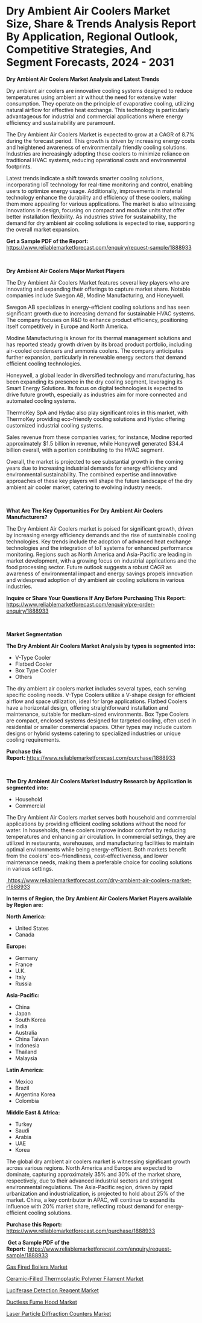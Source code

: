 <p><h1>Dry Ambient Air Coolers Market Size, Share & Trends Analysis Report By Application, Regional Outlook, Competitive Strategies, And Segment Forecasts, 2024 - 2031</h1></p><p><strong>Dry Ambient Air Coolers Market Analysis and Latest Trends</strong></p>
<p><p>Dry ambient air coolers are innovative cooling systems designed to reduce temperatures using ambient air without the need for extensive water consumption. They operate on the principle of evaporative cooling, utilizing natural airflow for effective heat exchange. This technology is particularly advantageous for industrial and commercial applications where energy efficiency and sustainability are paramount.</p><p>The Dry Ambient Air Coolers Market is expected to grow at a CAGR of 8.7% during the forecast period. This growth is driven by increasing energy costs and heightened awareness of environmentally friendly cooling solutions. Industries are increasingly adopting these coolers to minimize reliance on traditional HVAC systems, reducing operational costs and environmental footprints.</p><p>Latest trends indicate a shift towards smarter cooling solutions, incorporating IoT technology for real-time monitoring and control, enabling users to optimize energy usage. Additionally, improvements in material technology enhance the durability and efficiency of these coolers, making them more appealing for various applications. The market is also witnessing innovations in design, focusing on compact and modular units that offer better installation flexibility. As industries strive for sustainability, the demand for dry ambient air cooling solutions is expected to rise, supporting the overall market expansion.</p></p>
<p><strong>Get a Sample PDF of the Report:&nbsp;</strong> <a href="https://www.reliablemarketforecast.com/enquiry/request-sample/1888933?utm_campaign=1134&utm_medium=2&utm_source=Github&utm_content=ia&utm_term=24102024&utm_id=dry-ambient-air-coolers">https://www.reliablemarketforecast.com/enquiry/request-sample/1888933</a></p>
<p>&nbsp;</p>
<p><strong>Dry Ambient Air Coolers Major Market Players</strong></p>
<p><p>The Dry Ambient Air Coolers Market features several key players who are innovating and expanding their offerings to capture market share. Notable companies include Swegon AB, Modine Manufacturing, and Honeywell.</p><p>Swegon AB specializes in energy-efficient cooling solutions and has seen significant growth due to increasing demand for sustainable HVAC systems. The company focuses on R&D to enhance product efficiency, positioning itself competitively in Europe and North America.</p><p>Modine Manufacturing is known for its thermal management solutions and has reported steady growth driven by its broad product portfolio, including air-cooled condensers and ammonia coolers. The company anticipates further expansion, particularly in renewable energy sectors that demand efficient cooling technologies.</p><p>Honeywell, a global leader in diversified technology and manufacturing, has been expanding its presence in the dry cooling segment, leveraging its Smart Energy Solutions. Its focus on digital technologies is expected to drive future growth, especially as industries aim for more connected and automated cooling systems.</p><p>ThermoKey SpA and Hydac also play significant roles in this market, with ThermoKey providing eco-friendly cooling solutions and Hydac offering customized industrial cooling systems.</p><p>Sales revenue from these companies varies; for instance, Modine reported approximately $1.5 billion in revenue, while Honeywell generated $34.4 billion overall, with a portion contributing to the HVAC segment. </p><p>Overall, the market is projected to see substantial growth in the coming years due to increasing industrial demands for energy efficiency and environmental sustainability. The combined expertise and innovative approaches of these key players will shape the future landscape of the dry ambient air cooler market, catering to evolving industry needs.</p></p>
<p>&nbsp;</p>
<p><strong>What Are The Key Opportunities For Dry Ambient Air Coolers Manufacturers?</strong></p>
<p><p>The Dry Ambient Air Coolers market is poised for significant growth, driven by increasing energy efficiency demands and the rise of sustainable cooling technologies. Key trends include the adoption of advanced heat exchange technologies and the integration of IoT systems for enhanced performance monitoring. Regions such as North America and Asia-Pacific are leading in market development, with a growing focus on industrial applications and the food processing sector. Future outlook suggests a robust CAGR as awareness of environmental impact and energy savings propels innovation and widespread adoption of dry ambient air cooling solutions in various industries.</p></p>
<p><strong>Inquire or Share Your Questions If Any Before Purchasing This Report:</strong> <a href="https://www.reliablemarketforecast.com/enquiry/pre-order-enquiry/1888933?utm_campaign=1134&utm_medium=2&utm_source=Github&utm_content=ia&utm_term=24102024&utm_id=dry-ambient-air-coolers">https://www.reliablemarketforecast.com/enquiry/pre-order-enquiry/1888933</a></p>
<p>&nbsp;</p>
<p><strong>Market Segmentation</strong></p>
<p><strong>The Dry Ambient Air Coolers Market Analysis by types is segmented into:</strong></p>
<p><ul><li>V-Type Cooler</li><li>Flatbed Cooler</li><li>Box Type Cooler</li><li>Others</li></ul></p>
<p><p>The dry ambient air coolers market includes several types, each serving specific cooling needs. V-Type Coolers utilize a V-shape design for efficient airflow and space utilization, ideal for large applications. Flatbed Coolers have a horizontal design, offering straightforward installation and maintenance, suitable for medium-sized environments. Box Type Coolers are compact, enclosed systems designed for targeted cooling, often used in residential or smaller commercial spaces. Other types may include custom designs or hybrid systems catering to specialized industries or unique cooling requirements.</p></p>
<p><strong>Purchase this Report:&nbsp;</strong><a href="https://www.reliablemarketforecast.com/purchase/1888933?utm_campaign=1134&utm_medium=2&utm_source=Github&utm_content=ia&utm_term=24102024&utm_id=dry-ambient-air-coolers">https://www.reliablemarketforecast.com/purchase/1888933</a></p>
<p>&nbsp;</p>
<p><strong>The Dry Ambient Air Coolers Market Industry Research by Application is segmented into:</strong></p>
<p><ul><li>Household</li><li>Commercial</li></ul></p>
<p><p>The Dry Ambient Air Coolers market serves both household and commercial applications by providing efficient cooling solutions without the need for water. In households, these coolers improve indoor comfort by reducing temperatures and enhancing air circulation. In commercial settings, they are utilized in restaurants, warehouses, and manufacturing facilities to maintain optimal environments while being energy-efficient. Both markets benefit from the coolers' eco-friendliness, cost-effectiveness, and lower maintenance needs, making them a preferable choice for cooling solutions in various settings.</p></p>
<p><a href="https://www.reliablemarketforecast.com/dry-ambient-air-coolers-market-r1888933?utm_campaign=1134&utm_medium=2&utm_source=Github&utm_content=ia&utm_term=24102024&utm_id=dry-ambient-air-coolers">&nbsp;https://www.reliablemarketforecast.com/dry-ambient-air-coolers-market-r1888933</a></p>
<p><strong>In terms of Region, the Dry Ambient Air Coolers Market Players available by Region are:</strong></p>
<p>
    <p> <strong> North America: </strong>
        <ul>
            <li>United States</li>
            <li>Canada</li>
        </ul>
        </p> 
    <p> <strong> Europe: </strong>
        <ul>
            <li>Germany</li>
            <li>France</li>
            <li>U.K.</li>
            <li>Italy</li>
            <li>Russia</li>
        </ul>
        </p> 
    <p> <strong> Asia-Pacific: </strong>
        <ul>
            <li>China</li>
            <li>Japan</li>
            <li>South Korea</li>
            <li>India</li>
            <li>Australia</li>
            <li>China Taiwan</li>
            <li>Indonesia</li>
            <li>Thailand</li>
            <li>Malaysia</li>
        </ul>
        </p> 
    <p> <strong> Latin America: </strong>
        <ul>
            <li>Mexico</li>
            <li>Brazil</li>
            <li>Argentina Korea</li>
            <li>Colombia</li>
        </ul>
        </p> 
    <p> <strong> Middle East & Africa: </strong>
        <ul>
            <li>Turkey</li>
            <li>Saudi</li>
            <li>Arabia</li>
            <li>UAE</li>
            <li>Korea</li>
        </ul>
    </p>
    </p>
<p><p>The global dry ambient air coolers market is witnessing significant growth across various regions. North America and Europe are expected to dominate, capturing approximately 35% and 30% of the market share, respectively, due to their advanced industrial sectors and stringent environmental regulations. The Asia-Pacific region, driven by rapid urbanization and industrialization, is projected to hold about 25% of the market. China, a key contributor in APAC, will continue to expand its influence with 20% market share, reflecting robust demand for energy-efficient cooling solutions.</p></p>
<p><strong>Purchase this Report: </strong><a href="https://www.reliablemarketforecast.com/purchase/1888933?utm_campaign=1134&utm_medium=2&utm_source=Github&utm_content=ia&utm_term=24102024&utm_id=dry-ambient-air-coolers">https://www.reliablemarketforecast.com/purchase/1888933</a></p>
<p>&nbsp;<strong>Get a Sample PDF of the Report:&nbsp;&nbsp;</strong><a href="https://www.reliablemarketforecast.com/enquiry/request-sample/1888933?utm_campaign=1134&utm_medium=2&utm_source=Github&utm_content=ia&utm_term=24102024&utm_id=dry-ambient-air-coolers">https://www.reliablemarketforecast.com/enquiry/request-sample/1888933</a></p>
<p><strong></strong></p>
<p><p><a href="https://issuu.com/reportprime-2/docs/gas-fired-boilers-market-size-2030.pptx?utm_campaign=1134&utm_medium=2&utm_source=Github&utm_content=ia&utm_term=24102024&utm_id=dry-ambient-air-coolers">Gas Fired Boilers Market</a></p><p><a href="https://www.linkedin.com/pulse/emerging-ceramic-filled-thermoplastic-polymer-filament-market-efjjc?utm_campaign=1134&utm_medium=2&utm_source=Github&utm_content=ia&utm_term=24102024&utm_id=dry-ambient-air-coolers">Ceramic-Filled Thermoplastic Polymer Filament Market</a></p><p><a href="https://github.com/malika4dt4reta/Market-Research-Report-List-1/blob/main/luciferase-detection-reagent-market.md?utm_campaign=1134&utm_medium=2&utm_source=Github&utm_content=ia&utm_term=24102024&utm_id=dry-ambient-air-coolers">Luciferase Detection Reagent Market</a></p><p><a href="https://issuu.com/reportprime-2/docs/ductless-fume-hood-market-size-2030_3719a7d12d172f?utm_campaign=1134&utm_medium=2&utm_source=Github&utm_content=ia&utm_term=24102024&utm_id=dry-ambient-air-coolers">Ductless Fume Hood Market</a></p><p><a href="https://github.com/karolinec5dqui/Market-Research-Report-List-1/blob/main/laser-particle-diffraction-counters-market.md?utm_campaign=1134&utm_medium=2&utm_source=Github&utm_content=ia&utm_term=24102024&utm_id=dry-ambient-air-coolers">Laser Particle Diffraction Counters Market</a></p></p>